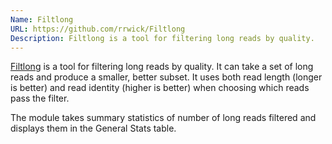 ```yaml
---
Name: Filtlong
URL: https://github.com/rrwick/Filtlong
Description: Filtlong is a tool for filtering long reads by quality.
---
```


[Filtlong](https://github.com/rrwick/Filtlong) is a tool for filtering long reads by quality.
It can take a set of long reads and produce a smaller, better subset. It uses both read length (longer is better) and read identity (higher is better) when choosing which reads pass the filter.

The module takes summary statistics of number of long reads filtered and displays them in the General Stats table.
